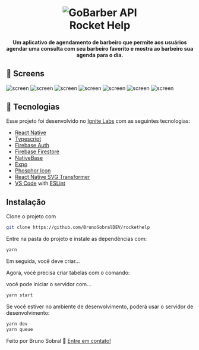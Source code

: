 <h1 align="center">
    <img alt="GoBarber API" src="https://res.cloudinary.com/lukemorales/image/upload/v1564533051/readme_logos/gobarber_hg5ddx.png" />
    <br>
    Rocket Help
</h1>

<h4 align="center">
  Um aplicativo de agendamento de barbeiro que permite aos usuários agendar uma consulta com seu barbeiro favorito e mostra ao barbeiro sua agenda para o dia.
</h4>

## :rocket: Screens
<div>

  <img alt="screen" src="./src/assets/Login.png">
  <img alt="screen" src="./src/assets/Home - Sem chamados.png">
  <img alt="screen" src="./src/assets/Home - Chamados em andamento.png">
  <img alt="screen" src="./src/assets/Home - Chamados finalizados.png">
  <img alt="screen" src="./src/assets/Nova solicitação.png">
  <img alt="screen" src="./src/assets/Solicitação - Em andamento.png">
  <img alt="screen" src="./src/assets/Solicitação - Finalizada.png">
</div>

## :rocket: Tecnologias

Esse projeto foi desenvolvido no [Ignite Labs](https://lp.rocketseat.com.br/ignite) com as seguintes tecnologias:

-  [React Native](https://reactnative.dev/)
-  [Typescript](https://www.typescriptlang.org/)
-  [Firebase Auth](https://firebase.google.com/)
-  [Firebase Firestore](https://firebase.google.com/)
-  [NativeBase](https://nativebase.io/)
-  [Expo](https://expo.dev/)
-  [Phosphor Icon](https://phosphoricons.com/)
-  [React Native SVG Transformer](https://github.com/kristerkari/react-native-svg-transformer)
-  [VS Code][vc] with [ESLint][vceslint]

## Instalação

Clone o projeto com

```sh
git clone https://github.com/BrunoSobralDEV/rockethelp
```

Entre na pasta do projeto e instale as dependências com:

```sh
yarn
```

Em seguida, você deve criar...

Agora, você precisa criar tabelas com o comando:

você pode iniciar o servidor com...

```sh
yarn start
```

Se você estiver no ambiente de desenvolvimento, poderá usar o servidor de desenvolvimento:

```sh
yarn dev
yarn queue
```

Feito por Bruno Sobral :wave: [Entre em contato!](https://www.linkedin.com/in/brunosobraldev/)

[nodejs]: https://nodejs.org/
[yarn]: https://yarnpkg.com/
[vc]: https://code.visualstudio.com/
[vceditconfig]: https://marketplace.visualstudio.com/items?itemName=EditorConfig.EditorConfig
[vceslint]: https://marketplace.visualstudio.com/items?itemName=dbaeumer.vscode-eslint
